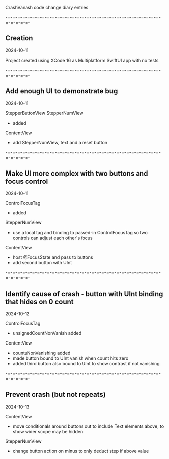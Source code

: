 CrashVanash code change diary entries

-=-=-=-=-=-=-=-=-=-=-=-=-=-=-=-=-=-=-=-=-=-=-=-=-=-=-=-=-=-=-=-=-=-=-=-=-
## Creation
2024-10-11

Project created using XCode 16 as Multiplatform SwiftUI app with no tests

-=-=-=-=-=-=-=-=-=-=-=-=-=-=-=-=-=-=-=-=-=-=-=-=-=-=-=-=-=-=-=-=-=-=-=-=-
## Add enough UI to demonstrate bug
2024-10-11

StepperButtonView
StepperNumView
- added

ContentView
- add StepperNumView, text and a reset button


-=-=-=-=-=-=-=-=-=-=-=-=-=-=-=-=-=-=-=-=-=-=-=-=-=-=-=-=-=-=-=-=-=-=-=-=-
## Make UI more complex with two buttons and focus control
2024-10-11

ControlFocusTag
- added

StepperNumView
- use a local tag and binding to passed-in ControlFocusTag so two controls can adjust each other's focus

ContentView
- host @FocusState and pass to buttons
- add second button with UInt


-=-=-=-=-=-=-=-=-=-=-=-=-=-=-=-=-=-=-=-=-=-=-=-=-=-=-=-=-=-=-=-=-=-=-=-=-
## Identify cause of crash - button with UInt binding that hides on 0 count
2024-10-12

ControlFocusTag
- unsignedCountNonVanish added

ContentView
- countuNonVanishing added
- made button bound to UInt vanish when count hits zero
- added third button also bound to UInt to show contrast if not vanishing


-=-=-=-=-=-=-=-=-=-=-=-=-=-=-=-=-=-=-=-=-=-=-=-=-=-=-=-=-=-=-=-=-=-=-=-=-
## Prevent crash (but not repeats)
2024-10-13

ContentView
- move conditionals around buttons out to include Text elements above, to show wider scope may be hidden

StepperNumView
- change button action on minus to only deduct step if above value
